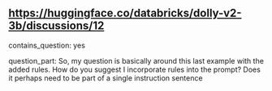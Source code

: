 ## https://huggingface.co/databricks/dolly-v2-3b/discussions/12

contains_question: yes

question_part: So, my question is basically around this last example with the added rules.
How do you suggest I incorporate rules into the prompt? Does it perhaps need to be part of a single instruction sentence